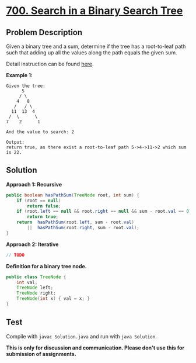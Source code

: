 # [700. Search in a Binary Search Tree][title]

## Problem Description

Given a binary tree and a sum, determine if the tree has a root-to-leaf path such that adding up all the values along the path equals the given sum.

Detail instruction can be found [here][title].

**Example 1:**

```
Given the tree:
      5
     / \
    4   8
   /   / \
  11  13  4
 /  \      \
7    2      1

And the value to search: 2

Output:
return true, as there exist a root-to-leaf path 5->4->11->2 which sum is 22.
```

## Solution

**Approach 1: Recursive**

```java
public boolean hasPathSum(TreeNode root, int sum) {
    if (root == null)
        return false;
    if (root.left == null && root.right == null && sum - root.val == 0)
        return true;
    return  hasPathSum(root.left, sum - root.val)
        ||  hasPathSum(root.right, sum - root.val);
}
```

**Approach 2: Iterative**

```java
// TODO
```

**Definition for a binary tree node.**

```java
public class TreeNode {
    int val;
    TreeNode left;
    TreeNode right;
    TreeNode(int x) { val = x; }
}
```

## Test

Compile with `javac Solution.java` and run with `java Solution`.


**This is only for discussion and communication. Please don't use this for submission of assignments.**

[title]: https://leetcode.com/problems/path-sum/